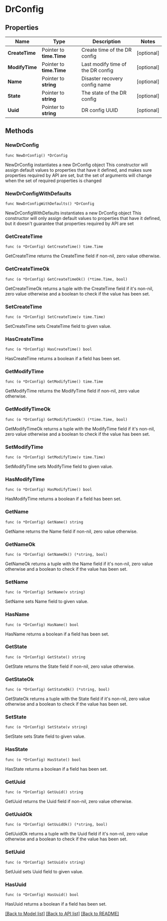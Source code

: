 # DrConfig

## Properties

Name | Type | Description | Notes
------------ | ------------- | ------------- | -------------
**CreateTime** | Pointer to **time.Time** | Create time of the DR config | [optional] 
**ModifyTime** | Pointer to **time.Time** | Last modify time of the DR config | [optional] 
**Name** | Pointer to **string** | Disaster recovery config name | [optional] 
**State** | Pointer to **string** | The state of the DR config | [optional] 
**Uuid** | Pointer to **string** | DR config UUID | [optional] 

## Methods

### NewDrConfig

`func NewDrConfig() *DrConfig`

NewDrConfig instantiates a new DrConfig object
This constructor will assign default values to properties that have it defined,
and makes sure properties required by API are set, but the set of arguments
will change when the set of required properties is changed

### NewDrConfigWithDefaults

`func NewDrConfigWithDefaults() *DrConfig`

NewDrConfigWithDefaults instantiates a new DrConfig object
This constructor will only assign default values to properties that have it defined,
but it doesn't guarantee that properties required by API are set

### GetCreateTime

`func (o *DrConfig) GetCreateTime() time.Time`

GetCreateTime returns the CreateTime field if non-nil, zero value otherwise.

### GetCreateTimeOk

`func (o *DrConfig) GetCreateTimeOk() (*time.Time, bool)`

GetCreateTimeOk returns a tuple with the CreateTime field if it's non-nil, zero value otherwise
and a boolean to check if the value has been set.

### SetCreateTime

`func (o *DrConfig) SetCreateTime(v time.Time)`

SetCreateTime sets CreateTime field to given value.

### HasCreateTime

`func (o *DrConfig) HasCreateTime() bool`

HasCreateTime returns a boolean if a field has been set.

### GetModifyTime

`func (o *DrConfig) GetModifyTime() time.Time`

GetModifyTime returns the ModifyTime field if non-nil, zero value otherwise.

### GetModifyTimeOk

`func (o *DrConfig) GetModifyTimeOk() (*time.Time, bool)`

GetModifyTimeOk returns a tuple with the ModifyTime field if it's non-nil, zero value otherwise
and a boolean to check if the value has been set.

### SetModifyTime

`func (o *DrConfig) SetModifyTime(v time.Time)`

SetModifyTime sets ModifyTime field to given value.

### HasModifyTime

`func (o *DrConfig) HasModifyTime() bool`

HasModifyTime returns a boolean if a field has been set.

### GetName

`func (o *DrConfig) GetName() string`

GetName returns the Name field if non-nil, zero value otherwise.

### GetNameOk

`func (o *DrConfig) GetNameOk() (*string, bool)`

GetNameOk returns a tuple with the Name field if it's non-nil, zero value otherwise
and a boolean to check if the value has been set.

### SetName

`func (o *DrConfig) SetName(v string)`

SetName sets Name field to given value.

### HasName

`func (o *DrConfig) HasName() bool`

HasName returns a boolean if a field has been set.

### GetState

`func (o *DrConfig) GetState() string`

GetState returns the State field if non-nil, zero value otherwise.

### GetStateOk

`func (o *DrConfig) GetStateOk() (*string, bool)`

GetStateOk returns a tuple with the State field if it's non-nil, zero value otherwise
and a boolean to check if the value has been set.

### SetState

`func (o *DrConfig) SetState(v string)`

SetState sets State field to given value.

### HasState

`func (o *DrConfig) HasState() bool`

HasState returns a boolean if a field has been set.

### GetUuid

`func (o *DrConfig) GetUuid() string`

GetUuid returns the Uuid field if non-nil, zero value otherwise.

### GetUuidOk

`func (o *DrConfig) GetUuidOk() (*string, bool)`

GetUuidOk returns a tuple with the Uuid field if it's non-nil, zero value otherwise
and a boolean to check if the value has been set.

### SetUuid

`func (o *DrConfig) SetUuid(v string)`

SetUuid sets Uuid field to given value.

### HasUuid

`func (o *DrConfig) HasUuid() bool`

HasUuid returns a boolean if a field has been set.


[[Back to Model list]](../README.md#documentation-for-models) [[Back to API list]](../README.md#documentation-for-api-endpoints) [[Back to README]](../README.md)


